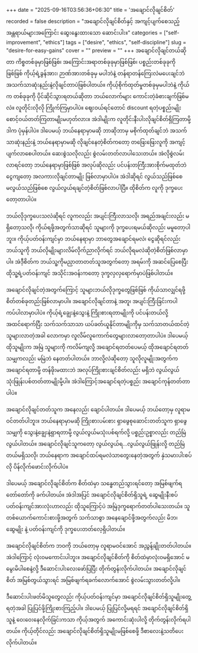 +++
date = "2025-09-16T03:56:36+06:30"
title = 'အချောင်လိုချင်စိတ်'
recorded = false
description = "အချောင်လိုချင်စိတ်နှင့် အကျင့်ပျက်စေသည့်အန္တရာယ်များအကြောင်း ဆွေးနွေးထားသော ဆောင်းပါး။"
categories = ["self-improvement", "ethics"]
tags = ["desire", "ethics", "self-discipline"]
slug = "desire-for-easy-gains"
cover = ""
preview = ""
+++
အချောင်လိုချင်တယ်ဆိုတာ ကိစ္စတစ်ခုမှာဖြစ်ဖြစ်၊ အကြောင်းအရာတစ်ခုခုမှာဖြစ်ဖြစ်၊ ပစ္စည်းတစ်ခုခုကို ဖြစ်ဖြစ် ကိုယ့်ရဲ့ခွန်အား၊ ဉာဏ်အားတစ်ခုမှ မပါဘဲနဲ့ တန်ရာတန်ကြေးလဲမပေးချင်ဘဲ အသက်သာဆုံးနည်းနဲ့လိုချင်တာပဲဖြစ်ပါတယ်။ ကိုယ့်စိုက်ထုတ်မှုတစ်ခုမှမပါဘဲနဲ့ ကိုယ်က တစ်ခုခုကို ပိုင်ဆိုင်သွားရတယ်ဆိုတာ ဘယ်လောက်များ ကောင်းတဲ့ခံစားချက်ဖြစ်မလဲ။ လူတိုင်းလိုလို ကြိုက်ကြမှာပါပဲ။ ဈေးဝယ်ရင်တောင် discount ရတဲ့ပစ္စည်းမျိုးစောင့်ဝယ်တတ်ကြတာမျိုးမဟုတ်လား။ အဲဒါမျိုးက လူတိုင်းနီးပါးလိုချင်စိတ်ရှိကြတာမို့ ဒါက ပုံမှန်ပါပဲ။
ဒါပေမယ့် ဘယ်နေရာမှာမဆို ဘာဆိုဘာမှ မစိုက်ထုတ်ချင်ဘဲ အသက်သာဆုံးနည်းနဲ့ ဘယ်နေရာမှာမဆို လိုချင်နေတဲ့စိတ်ကတော့ တဖြေးဖြေးလူကို အကျင့်ပျက်လာစေပါတယ်။ ဆေးစွဲသလိုလည်း စွဲလမ်းတတ်လာပါသေးတယ်။ အဲလိုစွဲလမ်းလာရင်တော့ ဘယ်နေရာမှာဖြစ်ဖြစ် အလုပ်ဆိုလည်း ပင်ပန်းတကြီးအားစိုက်မထုတ်ဘဲ ငွေကျတော့ အလကားလိုချင်တာမျိုး ဖြစ်လာမှာပါပဲ။ အဲဒါဆိုရင် လွယ်သည်ဖြစ်စေ မလွယ်သည်ဖြစ်စေ လွယ်လွယ်ရချင်တဲ့စိတ်ဖြစ်လာပါပြီ။ ထိုစိတ်က လူကို ဒုက္ခပေးတော့တာပါပဲ။

ဘယ်လိုဒုက္ခပေးသလဲဆိုရင် လူကလည်း အပျင်းကြီးလာသလို၊ အရည်အချင်းလည်း မရှိတော့သလို၊ ကိုယ်ရဖို့အတွက်သာဆိုရင် သူများကို ဒုက္ခပေးရမယ်ဆိုလည်း မမူတော့ပါဘူး။ ကိုယ့်ပတ်ဝန်းကျင်မှာ ဘယ်နေရာမှာ ဘာတွေအချောင်ရမလဲ၊ ငွေဆိုရင်လည်း ဘယ်သူကို ဘယ်လိုမျိုးများလိမ်လိုက်ညာလိုက်ရင် ဘယ်လိုရမလဲဆိုတဲ့စိတ်ဖြစ်လာမှာပါ။ အဲဒီ့စိတ်က ဘယ်သူ့ကိုမညှာတာတတ်သူအတွက်တော့ အရမ်းကို အဆင်ပြေစေပြီး ထိုသူ့ရဲ့ပတ်ဝန်းကျင် အသိုင်းအဝန်းကတော့ ဒုက္ခလှလှရောက်မှာပဲဖြစ်ပါတယ်။

အချောင်လိုချင်တဲ့အတွက်ကြောင့် သူများဘယ်လိုဒုက္ခတွေဖြစ်ဖြစ် ကိုယ်သာလျှင်ရဖို့စိတ်တစ်ခုတည်းဖြစ်လာမှာပါ။ အချောင်လိုချင်တာနဲ့ အတူ၊ အပျင်းကြီးခြင်းကပါ ကပ်ပါလာမှာပါပဲ။ ကိုယ့်ရဲ့ချွေးနဲ့သွေးနဲ့ ကြိုးစားရတာမျိုးကို ပင်ပန်းတယ်လို့ အထင်ရောက်ပြီး သက်သက်သာသာ ယပ်ခတ်ယူနိုင်တာမျိုးကိုမှ သက်သာတယ်ထင်တဲ့သူများလာတဲ့အခါ လောကမှာ လူလိမ်လူကောက်တွေများလာတော့တာပါပဲ။ ဒါပေမယ့် ထိုသူမျိုးက အမြဲ သူများကို ကလိမ်ကျလို့ အချောင်ရတတ်ပေမယ့် ထိုအချောင်ရတတ်သမျှကလည်း မမြဲဘဲ နေတတ်ပါတယ်။ ဘာလို့လဲဆိုတော့ သူလိုလူမျိုးအတွက်က အချောင်ရတာမို့ တန်ဖိုးမထားဘဲ အလုပ်ကြိုးစားချင်စိတ်လည်း မရှိဘဲ လွယ်လွယ်သုံးဖြုန်းပစ်တတ်တာမျိုးမို့ပါ။ အဲဒါကြောင့်အချောင်ရတဲ့ပစ္စည်း အချောင်ကုန်တတ်တာပါပဲ။

အချောင်လိုချင်တတ်သူက အနေလည်း ချောင်ပါတယ်။ ဒါပေမယ့် ဘယ်တော့မှ လူရာမဝင်တတ်ပါဘူး။
ဘယ်နေရာမှာမဆို ကြိုးစားပမ်းစား ရှာဖွေစုဆောင်းတတ်သူက ရှာဖွေသမျှကို သွေးနဲ့ချွေးနဲ့ရှာရတာမို့ လွယ်လွယ်မသုံးပစ်ရက်လို့ ပစ္စည်းဥစ္စာလည်း တည်မြဲလွယ်ပါတယ်။ အချောင်လိုချင်သူကတော့ လွယ်လွယ်ရ…လွယ်လွယ်ဖြုန်းလို့ တည်မြဲတယ်မရှိသလို၊ ဘယ်နေရာက အချောင်ထပ်ရမလဲသာတွေးနေတဲ့အတွက် နှဲသမားပါးစပ်လို ပိန်လိုက်ဖောင်းလိုက်ပါပဲ။

ဒါပေမယ့် အချောင်လိုချင်စိတ်က စိတ်ထဲမှာ သန္ဓေတည်သွားရင်တော့ အမြစ်ဖျက်ရတော်တော်ကို ခက်ပါတယ်။ အဲဒါအပြင် အချောင်လိုချင်စိတ်ရှိသူရဲ့ ဆွေမျိုးနီးစပ် ပတ်ဝန်းကျင်အားလုံးဟာလည်း ထိုသူကြောင့်ပဲ အမြဲဒုက္ခရောက်တတ်ပါသေးတယ်။ သူတစ်ယောက်ကောင်းစားဖို့အတွက် သက်သာစွာ အနေချောင်ဖို့အတွက်လည်း မိဘ၊ ဆွေမျိုး နဲ့ ပတ်ဝန်းကျင်ကို ဒုက္ခပေးတတ်လေ့ရှိပါတယ်။

အချောင်လိုချင်စိတ်က ဘဝကို ဘယ်တော့မှ လူရာမဝင်အောင် အညွှန့်ချိုးတတ်ပါတယ်။ အဲဒါကြောင့် လုံးဝမကောင်းပါဘူး။ အချောင်လိုချင်စိတ်ကို စိတ်ထဲမှာလုံးဝမရှိအောင် မမွေးမိပါစေနဲ့လို့ ဒီဆောင်းပါးလေးဖော်ပြပြီး တိုက်တွန်းလိုက်ပါတယ်။ အချောင်လိုချင်စိတ် အမြစ်တွယ်သွားရင် အမြစ်ဖျက်ရခက်လောက်အောင် စွဲလမ်းသွားတတ်လို့ပါ။

ဒီဆောင်းပါးဖတ်မိသူတွေလည်း ကိုယ့်ပတ်ဝန်းကျင်မှာ အချောင်လိုချင်စိတ်ရှိသူမျိုးတွေ့ရတဲ့အခါ ပြုပြင်ဖို့ကြိုးစားကြည့်ပါ။ ဒါပေမယ့် ပြုပြင်လို့မရရင် အချောင်လိုချင်စိတ်ရှိသူနဲ့ ဝေးဝေးနေလိုက်ခြင်းကသာ ကိုယ့်အတွက် အကောင်းဆုံးပါလို့ တိုက်တွန်းလိုက်ရပါတယ်။ ကိုယ့်တိုင်လည်း အချောင်လိုချင်စိတ်ရှိသူမျိုးမဖြစ်စေဖို့ ဒီစာလေးနဲ့သတိပေးလိုက်ပါတယ်။